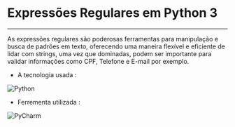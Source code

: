 # Expressões Regulares em Python 3
---

As expressões regulares são poderosas ferramentas para manipulação e busca de padrões em texto, oferecendo uma maneira flexível e eficiente de lidar com strings,
uma vez que dominadas, podem ser importante para validar informações como CPF, Telefone e E-mail por exemplo.
- A tecnologia usada :
  
![Python](https://img.shields.io/badge/python-3670A0?style=for-the-badge&logo=python&logoColor=ffdd54)

- Ferrementa utilizada :
  
![PyCharm](https://img.shields.io/badge/pycharm-143?style=for-the-badge&logo=pycharm&logoColor=black&color=black&labelColor=green)
